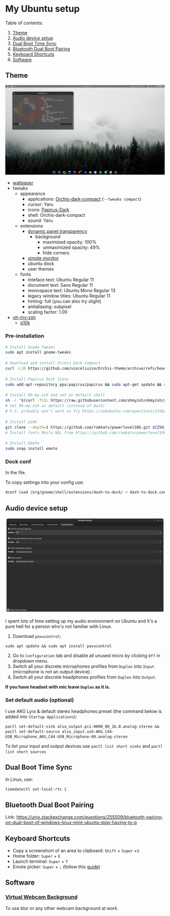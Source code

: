 # My Ubuntu setup

Table of contents:
1. [Theme](#theme)
2. [Audio device setup](#audio-device-setup)
3. [Dual Boot Time Sync](#dual-boot-time-sync)
4. [Bluetooth Dual Boot Pairing](#bluetooth-dual-boot-pairing)
5. [Keyboard Shortcuts](#keyboard-shortcuts)
6. [Software](#software)

## Theme

![](img/screenshot.png)

* [wallpaper](https://wallpaperaccess.com/full/1678137.jpg)
* tweaks
    * appearance
        * applications: [Orchis-dark-compact](https://github.com/vinceliuice/Orchis-theme) (`--tweaks compact`)
        * cursor: Yaru
        * icons: [Papirus-Dark](https://github.com/PapirusDevelopmentTeam/papirus-icon-theme)
        * shell: Orchis-dark-compact
        * sound: Yaru
    * extensions
        * [dynamic panel transparency](https://extensions.gnome.org/extension/1011/dynamic-panel-transparency/)
            * background
                * maximized opacity: 100%
                * unmaximized opacity: 49%
                * hide corners
        * [simple monitor](https://extensions.gnome.org/extension/3891/simple-monitor/)
        * ubuntu dock
        * user themes
    * fonts
        * inteface text: Ubuntu Regular 11
        * document text: Sans Regular 11
        * monospace text: Ubuntu Mono Regular 13
        * legacy window titles: Ubuntu Regular 11
        * hinting: full (you can also try slight)
        * antialiasing: subpixel
        * scaling factor: 1.00
* [oh-my-zsh](https://github.com/ohmyzsh/ohmyzsh#basic-installation)
   * [p10k](https://github.com/romkatv/powerlevel10k#oh-my-zsh)

### Pre-installation

```Bash
# Install Gnome Tweaks
sudo apt install gnome-tweaks

# Download and install Orchis Dark Compact
curl -LJO https://github.com/vinceliuice/Orchis-theme/archive/refs/heads/master.zip && unzip Orchis-theme-master.zip && cd Orchis-theme-master && sh -c install.sh --tweaks compact

# Install Papirus Dark Icons
sudo add-apt-repository ppa:papirus/papirus && sudo apt-get update && sudo apt-get install papirus-icon-theme

# Install Oh-my-zsh and set as default shell
sh -c "$(curl -fsSL https://raw.githubusercontent.com/ohmyzsh/ohmyzsh/master/tools/install.sh)" && chsh -s $(which zsh)
# Set Oh-my-zsh as default (instead of bash)
# P.S. probably won't work so try https://askubuntu.com/questions/131823/how-to-make-zsh-the-default-shell

# Install p10k
git clone --depth=1 https://github.com/romkatv/powerlevel10k.git ${ZSH_CUSTOM:-$HOME/.oh-my-zsh/custom}/themes/powerlevel10k
# Install fonts Meslo NGL from https://github.com/romkatv/powerlevel10k#fonts

# Install Emote
sudo snap install emote
```

### Dock conf
In the file.

To copy settings into your config use:
```Bash
dconf load /org/gnome/shell/extensions/dash-to-dock/ < dash-to-dock.conf
```

## Audio device setup

![](img/pavu.png)

I spent lots of time setting up my audio environment on Ubuntu and it's a pure hell for a person who's not familiar with Linux.
1. Download `pavucontrol`:
```
sudo apt update && sudo apt install pavucontrol
```
2. Go to `Configuration` tab and disable all unused micro by clicking `Off` in dropdown menu.
3. Switch all your discrete microphones profiles from `Duplex` into `Input` (microphone is not an output device).
4. Switch all your discrete headphones profiles from `Duplex` into `Output`.

**If you have headset with mic leave `Duplex` as it is.**

### Set default audio (optional)

I use AKG Lyra & default stereo headphones preset (the command below is added into `Startup Applications`):

```
pactl set-default-sink alsa_output.pci-0000_00_1b.0.analog-stereo &&  pactl set-default-source alsa_input.usb-AKG_C44-USB_Microphone_AKG_C44-USB_Microphone-00.analog-stereo
```

To list your input and output devices use `pactl list short sinks` and `pactl list short sources`

## Dual Boot Time Sync

In Linux, use:
```
timedatectl set-local-rtc 1
```

## Bluetooth Dual Boot Pairing

Link:
https://unix.stackexchange.com/questions/255509/bluetooth-pairing-on-dual-boot-of-windows-linux-mint-ubuntu-stop-having-to-p

## Keyboard Shortcuts
- Copy a screenshort of an area to clipboard: `Shift` + `Super` +`S`
- Home folder: `Super` + `E`
- Launch terminal: `Super` + `T`
- Emote picker: `Super` + `;` (follow this [guide](https://github.com/tom-james-watson/Emote/wiki/Hotkey-In-Wayland))

## Software
### [Virtual Webcam Background](https://github.com/fangfufu/Linux-Fake-Background-Webcam)
To use blur or any other webcam background at work.
